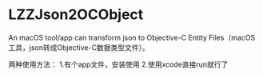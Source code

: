 # LZZJson2OCObject
An macOS tool/app can transform json to Objective-C Entity Files（macOS工具，json转成Objective-C数据类型文件）。

两种使用方法：
1.有个app文件，安装使用
2.使用xcode直接run就行了


